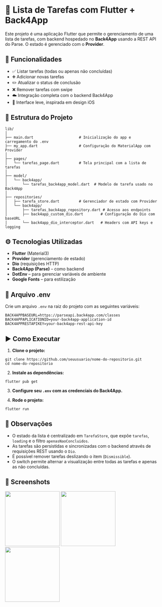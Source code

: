 # 📝 Lista de Tarefas com Flutter + Back4App

Este projeto é uma aplicação Flutter que permite o gerenciamento de uma lista de tarefas, com backend hospedado no **Back4App** usando a REST API do Parse. O estado é gerenciado com o **Provider**.

## 📱 Funcionalidades

- ✅ Listar tarefas (todas ou apenas não concluídas)
- ➕ Adicionar novas tarefas
- ✏️ Atualizar o status de conclusão
- ❌ Remover tarefas com swipe
- ☁️ Integração completa com o backend Back4App
- 🌙 Interface leve, inspirada em design iOS

## 📂 Estrutura do Projeto

```
lib/
│
├── main.dart                     # Inicialização do app e carregamento do .env
├── my_app.dart                   # Configuração do MaterialApp com Provider
│
├── pages/
│   └── tarefas_page.dart         # Tela principal com a lista de tarefas
│
├── model/
│   └── back4app/
│       └── tarefas_back4app_model.dart  # Modelo de tarefa usado no Back4App
│
├── repositories/
│   ├── tarefa_store.dart         # Gerenciador de estado com Provider
│   └── back4app/
│       ├── tarefas_back4app_repository.dart # Acesso aos endpoints
│       ├── back4app_custom_dio.dart        # Configuração do Dio com baseURL
│       └── back4app_dio_interceptor.dart   # Headers com API keys e logging
```

## ⚙️ Tecnologias Utilizadas

- **Flutter** (Material3)
- **Provider** (gerenciamento de estado)
- **Dio** (requisições HTTP)
- **Back4App (Parse)** – como backend
- **DotEnv** – para gerenciar variáveis de ambiente
- **Google Fonts** – para estilização

## 🔐 Arquivo .env

Crie um arquivo `.env` na raiz do projeto com as seguintes variáveis:

```
BACK4APPBASEURL=https://parseapi.back4app.com/classes
BACK4APPAPLICATIONID=your-back4app-application-id
BACK4APPRESTAPIKEY=your-back4app-rest-api-key
```

## ▶️ Como Executar

1. **Clone o projeto:**

```
git clone https://github.com/seuusuario/nome-do-repositorio.git
cd nome-do-repositorio
```

2. **Instale as dependências:**

```
flutter pub get
```

3. **Configure seu `.env` com as credenciais do Back4App.**

4. **Rode o projeto:**

```
flutter run
```

## 📌 Observações

- O estado da lista é centralizado em `TarefaStore`, que expõe `tarefas`, `loading` e o filtro `apenasNaoConcluidos`.
- As tarefas são persistidas e sincronizadas com o backend através de requisições REST usando o `Dio`.
- É possível remover tarefas deslizando o item (`Dismissible`).
- O switch permite alternar a visualização entre todas as tarefas e apenas as não concluídas.

  
## 📸 Screenshots
<img src="https://github.com/user-attachments/assets/25673118-c9da-4b20-87f5-f0247671be5c" width=180>
<img src="https://github.com/user-attachments/assets/4564dc36-cc68-401e-af6f-0b25daacc25c" width=180>
<img src="https://github.com/user-attachments/assets/0c84d8cc-c783-40ce-8ccf-01dc35efefc7" width=180>
